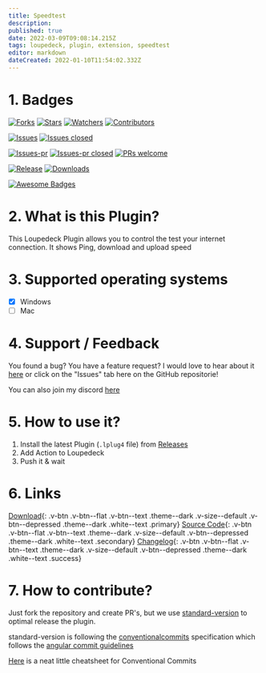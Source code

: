 ```yaml
---
title: Speedtest
description: 
published: true
date: 2022-03-09T09:08:14.215Z
tags: loupedeck, plugin, extension, speedtest
editor: markdown
dateCreated: 2022-01-10T11:54:02.332Z
---
```


# 1. Badges
[![Forks](https://img.shields.io/github/forks/XeroxDev/Loupedeck-plugin-Speedtest?color=blue&style=for-the-badge)](https://github.com/XeroxDev/Loupedeck-plugin-Speedtest/network/members) [![Stars](https://img.shields.io/github/stars/XeroxDev/Loupedeck-plugin-Speedtest?color=yellow&style=for-the-badge)](https://github.com/XeroxDev/Loupedeck-plugin-Speedtest/stargazers) [![Watchers](https://img.shields.io/github/watchers/XeroxDev/Loupedeck-plugin-Speedtest?color=lightgray&style=for-the-badge)](https://github.com/XeroxDev/Loupedeck-plugin-Speedtest/watchers) [![Contributors](https://img.shields.io/github/contributors/XeroxDev/Loupedeck-plugin-Speedtest?color=green&style=for-the-badge)](https://github.com/XeroxDev/Loupedeck-plugin-Speedtest/graphs/contributors)

[![Issues](https://img.shields.io/github/issues/XeroxDev/Loupedeck-plugin-Speedtest?color=yellow&style=for-the-badge)](https://github.com/XeroxDev/Loupedeck-plugin-Speedtest/issues) [![Issues closed](https://img.shields.io/github/issues-closed/XeroxDev/Loupedeck-plugin-Speedtest?color=yellow&style=for-the-badge)](https://github.com/XeroxDev/Loupedeck-plugin-Speedtest/issues?q=is%3Aissue+is%3Aclosed)

[![Issues-pr](https://img.shields.io/github/issues-pr/XeroxDev/Loupedeck-plugin-Speedtest?color=yellow&style=for-the-badge)](https://github.com/XeroxDev/Loupedeck-plugin-Speedtest/pulls) [![Issues-pr closed](https://img.shields.io/github/issues-pr-closed/XeroxDev/Loupedeck-plugin-Speedtest?color=yellow&style=for-the-badge)](https://github.com/XeroxDev/Loupedeck-plugin-Speedtest/pulls?q=is%3Apr+is%3Aclosed) [![PRs welcome](https://img.shields.io/badge/PRs-welcome-brightgreen.svg?style=for-the-badge)](https://github.com/XeroxDev/Loupedeck-plugin-Speedtest/compare)

<!-- [![Build](https://img.shields.io/github/workflow/status/XeroxDev/Loupedeck-plugin-Speedtest/CI-CD?style=for-the-badge)](https://github.com/XeroxDev/Loupedeck-plugin-Speedtest/actions?query=workflow%3A%22CI-CD%22) -->
[![Release](https://img.shields.io/github/release/XeroxDev/Loupedeck-plugin-Speedtest?color=black&style=for-the-badge)](https://github.com/XeroxDev/Loupedeck-plugin-Speedtest/releases) [![Downloads](https://img.shields.io/github/downloads/XeroxDev/Loupedeck-plugin-Speedtest/total.svg?color=cyan&style=for-the-badge&logo=github)]()

[![Awesome Badges](https://img.shields.io/badge/badges-awesome-green?style=for-the-badge)](https://shields.io)

# 2. What is this Plugin?
This Loupedeck Plugin allows you to control the test your internet connection. It shows Ping, download and upload speed

# 3. Supported operating systems
- [X] Windows
- [ ] Mac

# 4. Support / Feedback
You found a bug? You have a feature request? I would love to hear about it [here](https://github.com/XeroxDev/Loupedeck-plugin-Speedtest/issues/new/choose) or click on the "Issues" tab here on the GitHub repositorie!

You can also join my discord [here](https://s.tswi.me/discord)

# 5. How to use it?

1. Install the latest Plugin (`.lplug4` file) from [Releases](https://github.com/XeroxDev/Loupedeck-plugin-Speedtest/releases)
2. Add Action to Loupedeck
3. Push it & wait

# 6. Links
[Download](https://github.com/XeroxDev/Loupedeck-plugin-Speedtest/releases/latest/download/Speedtest.lplug4){: .v-btn .v-btn--flat .v-btn--text .theme--dark .v-size--default .v-btn--depressed .theme--dark .white--text .primary} [Source Code](https://github.com/XeroxDev/Loupedeck-plugin-Speedtest/){: .v-btn .v-btn--flat .v-btn--text .theme--dark .v-size--default .v-btn--depressed .theme--dark .white--text .secondary} [Changelog](https://github.com/XeroxDev/Loupedeck-plugin-Speedtest/blob/main/CHANGELOG.md){: .v-btn .v-btn--flat .v-btn--text .theme--dark .v-size--default .v-btn--depressed .theme--dark .white--text .success}

# 7. How to contribute?

Just fork the repository and create PR's, but we use [standard-version](https://github.com/conventional-changelog/standard-version) to optimal release the plugin.

standard-version is following the [conventionalcommits](https://www.conventionalcommits.org) specification which follows the [angular commit guidelines](https://github.com/angular/angular/blob/22b96b9/CONTRIBUTING.md#-commit-message-guidelines)

[Here](https://kapeli.com/cheat_sheets/Conventional_Commits.docset/Contents/Resources/Documents/index) is a neat little cheatsheet for Conventional Commits

